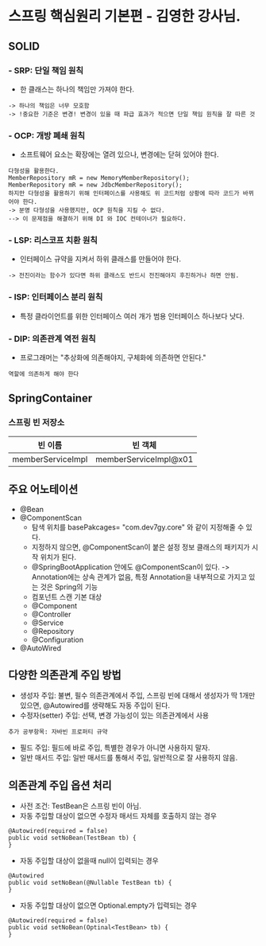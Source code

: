 # 스프링 핵심원리 기본편 - 김영한 강사님.

## SOLID
### - SRP: 단일 책임 원칙
- 한 클래스는 하나의 책임만 가져야 한다. 
```
-> 하나의 책임은 너무 모호함 
-> !중요한 기준은 변경! 변경이 있을 때 파급 효과가 적으면 단일 책임 원칙을 잘 따른 것
```
    
### - OCP: 개방 폐쇄 원칙
- 소프트웨어 요소는 확장에는 열려 있으나, 변경에는 닫혀 있어야 한다.
```
다형성을 활용한다. 
MemberRepository mR = new MemoryMemberRepository();
MemberRepository mR = new JdbcMemberRepository();
하지만 다형성을 활용하기 위해 인터페이스를 사용해도 위 코드처럼 상황에 따라 코드가 바뀌어야 한다.
-> 분명 다형성을 사용했지만, OCP 원칙을 지킬 수 없다.
--> 이 문제점을 해결하기 위해 DI 와 IOC 컨테이너가 필요하다. 
```
### - LSP: 리스코프 치환 원칙
- 인터페이스 규약을 지켜서 하위 클래스를 만들어야 한다.
``` 
-> 전진이라는 함수가 있다면 하위 클래스도 반드시 전진해야지 후진하거나 하면 안됨.
```
### - ISP: 인터페이스 분리 원칙
- 특정 클라이언트를 위한 인터페이스 여러 개가 범용 인터페이스 하나보다 낫다.
### - DIP: 의존관계 역전 원칙
- 프로그래머는 "추상화에 의존해야지, 구체화에 의존하면 안된다."
```
역할에 의존하게 해야 한다
```
## SpringContainer
### 스프링 빈 저장소
|빈 이름|빈 객체|
|------|------|
|memberServiceImpl|memberServiceImpl@x01|

## 주요 어노테이션
- @Bean
- @ComponentScan
   - 탐색 위치를 basePakcages= "com.dev7gy.core" 와 같이 지정해줄 수 있다.
   - 지정하지 않으면, @ComponentScan이 붙은 설정 정보 클래스의 패키지가 시작 위치가 된다.
   - @SpringBootApplication 안에도 @ComponentScan이 있다. -> Annotation에는 상속 관계가 없음, 특정 Annotation을 내부적으로 가지고 있는 것은 Spring의 기능
   - 컴포넌트 스캔 기본 대상
    - @Component
    - @Controller
    - @Service
    - @Repository
    - @Configuration
- @AutoWired

## 다양한 의존관계 주입 방법
- 생성자 주입: 불변, 필수 의존관계에서 주입, 스프링 빈에 대해서 생성자가 딱 1개만 있으면, @Autowired를 생략해도 자동 주입이 된다.
- 수정자(setter) 주입: 선택, 변경 가능성이 있는 의존관계에서 사용
```
추가 공부항목: 자바빈 프로퍼티 규약
```
- 필드 주입: 필드에 바로 주입, 특별한 경우가 아니면 사용하지 말자.
- 일반 매서드 주입: 일반 매서드를 통해서 주입, 일반적으로 잘 사용하지 않음.

## 의존관계 주입 옵션 처리
- 사전 조건: TestBean은 스프링 빈이 아님.
- 자동 주입할 대상이 없으면 수정자 매서드 자체를 호출하지 않는 경우
```
@Autowired(required = false)
public void setNoBean(TestBean tb) {
}
```
- 자동 주입할 대상이 없을때 null이 입력되는 경우
```
@Autowired
public void setNoBean(@Nullable TestBean tb) {
}
```
- 자동 주입할 대상이 없으면 Optional.empty가 입력되는 경우
```
@Autowired(required = false)
public void setNoBean(Optinal<TestBean> tb) {
}
```